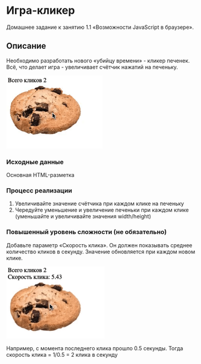 # Игра-кликер

Домашнее задание к занятию 1.1 «Возможности JavaScript в браузере».

## Описание 

Необходимо разработать нового «убийцу времени» - кликер печенек. Всё, что делает игра - 
увеличивает счётчик нажатий на печеньку.

![Demo](./demo.gif)

### Исходные данные

Основная HTML-разметка

### Процесс реализации

1. Увеличивайте значение счётчика при каждом клике на печеньку
2. Чередуйте уменьшение и увеличение печеньки при каждом клике (уменьшайте и увеличивайте значения width/height)

### Повышенный уровень сложности (не обязательно)

Добавьте параметр «Скорость клика». Он должен показывать среднее количество
кликов в секунду. Значение обновляется при каждом новом клике.

![Extended Demo](./extended-demo.gif)

Например, с момента последнего клика прошло 0.5 секунды. 
Тогда скорость клика = 1/0.5 = 2 клика в секунду
